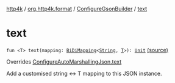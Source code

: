 [http4k](../../index.md) / [org.http4k.format](../index.md) / [ConfigureGsonBuilder](index.md) / [text](./text.md)

# text

`fun <T> text(mapping: `[`BiDiMapping`](../../org.http4k.lens/-bi-di-mapping/index.md)`<`[`String`](https://kotlinlang.org/api/latest/jvm/stdlib/kotlin/-string/index.html)`, `[`T`](text.md#T)`>): `[`Unit`](https://kotlinlang.org/api/latest/jvm/stdlib/kotlin/-unit/index.html) [(source)](https://github.com/http4k/http4k/blob/master/http4k-format-gson/src/main/kotlin/org/http4k/format/Gson.kt#L105)

Overrides [ConfigureAutoMarshallingJson.text](../-configure-auto-marshalling-json/text.md)

Add a customised string &lt;-&gt; T mapping to this JSON instance.

